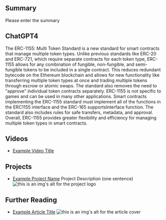 ## Summary

Please enter the summary

## ChatGPT4

The ERC-1155: Multi Token Standard is a new standard for smart contracts that manage multiple token types. Unlike previous standards like ERC-20 and ERC-721, which require separate contracts for each token type, ERC-1155 allows for any combination of fungible, non-fungible, and semi-fungible tokens to be included in a single contract. This reduces redundant bytecode on the Ethereum blockchain and allows for new functionality like transferring multiple token types at once and trading multiple tokens through escrow or atomic swaps. The standard also removes the need to "approve" individual token contracts separately. ERC-1155 is not specific to games and can be used in many other applications. Smart contracts implementing the ERC-1155 standard must implement all of the functions in the ERC1155 interface and the ERC-165 supportsInterface function. The standard also includes rules for safe transfers, metadata, and approval. Overall, ERC-1155 provides greater flexibility and efficiency for managing multiple token types in smart contracts.

## Videos

- [Example Video Title](https://www.youtube.com/watch?v=TDGq4aeevgY)

## Projects

- [Example Project Name](https://xxxx.xxx/xxxxx) Project Description (one sentence) ![this is an img's alt for the project logo](https://xxxx.xxx/project-logo.xxx)

## Further Reading

- [Example Article Title](https://xxxx.xxx/xxxxx) ![this is an img's alt for the article cover](https://xxxx.xxx/article-cover.xxx)
